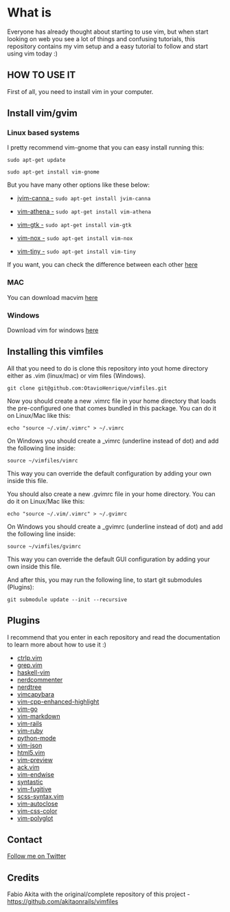 # What is

Everyone has already thought about starting to use vim, but when start looking on web you see a lot of things and confusing tutorials, this repository contains my vim setup and a easy tutorial to follow and start using vim today :) 

## HOW TO USE IT
First of all, you need to install vim in your computer.

## Install vim/gvim

### Linux based systems

I pretty recommend vim-gnome that you can easy install running this:

```sudo apt-get update```

```sudo apt-get install vim-gnome```

But you have many other options like these below: 

* [jvim-canna -](http://packages.ubuntu.com/xenial/jvim-canna)
```sudo apt-get install jvim-canna```

* [vim-athena -](http://packages.ubuntu.com/xenial/vim-athena)
```sudo apt-get install vim-athena```

* [vim-gtk -](http://packages.ubuntu.com/xenial/vim-gtk)
```sudo apt-get install vim-gtk```

* [vim-nox -](http://packages.ubuntu.com/xenial/vim-nox)
```sudo apt-get install vim-nox```

* [vim-tiny -](http://packages.ubuntu.com/xenial/vim-tiny)
```sudo apt-get install vim-tiny```

If you want, you can check the difference between each other [here](https://askubuntu.com/questions/281886/what-are-the-differences-between-the-different-vim-packages-available-in-ubuntu)

### MAC

You can download macvim [here](https://github.com/macvim-dev/macvim)

### Windows

Download vim for windows [here](http://www.vim.org/download.php#pc)

## Installing this vimfiles

All that you need to do is clone this repository into yout home directory either as .vim (linux/mac) or vim files (Windows).

```git clone git@github.com:OtavioHenrique/vimfiles.git```

Now you should create a new .vimrc file in your home directory that
loads the pre-configured one that comes bundled in this package. You can do it
on Linux/Mac like this:

```echo "source ~/.vim/.vimrc" > ~/.vimrc```

On Windows you should create a _vimrc (underline instead of dot) and add
the following line inside:

```source ~/vimfiles/vimrc```

This way you can override the default configuration by adding your own inside
this file.

You should also create a new .gvimrc file in your home directory. You can do
it on Linux/Mac like this:

```echo "source ~/.vim/.vimrc" > ~/.gvimrc```

On Windows you should create a _gvimrc (underline instead of dot) and add
the following line inside:

```source ~/vimfiles/gvimrc```

This way you can override the default GUI configuration by adding your own inside
this file.

And after this, you may run the following line, to start git submodules (Plugins):

```git submodule update --init --recursive```

## Plugins

I recommend that you enter in each repository and read the documentation to learn more about how to use it :)

* [ctrlp.vim](https://github.com/kien/ctrlp.vim)
* [grep.vim](https://github.com/vim-scripts/grep.vim)
* [haskell-vim](https://github.com/neovimhaskell/haskell-vim)
* [nerdcommenter](https://github.com/scrooloose/nerdcommenter)
* [nerdtree](https://github.com/scrooloose/nerdtree)
* [vimcapybara](https://github.com/asux/vim-capybara.git)
* [vim-cpp-enhanced-highlight](https://github.com/octol/vim-cpp-enhanced-highlight)
* [vim-go](https://github.com/fatih/vim-go.git)
* [vim-markdown](https://github.com/plasticboy/vim-markdown)
* [vim-rails](https://github.com/tpope/vim-rails)
* [vim-ruby](https://github.com/vim-ruby/vim-ruby)
* [python-mode](https://github.com/python-mode/python-mode)
* [vim-json](https://github.com/leshill/vim-json)
* [html5.vim](https://github.com/othree/html5.vim)
* [vim-preview](https://github.com/greyblake/vim-preview)
* [ack.vim](https://github.com/mileszs/ack.vim/tree/master)
* [vim-endwise](https://github.com/tpope/vim-endwise)
* [syntastic](https://github.com/vim-syntastic/syntastic)
* [vim-fugitive](https://github.com/tpope/vim-fugitive)
* [scss-syntax.vim](https://github.com/cakebaker/scss-syntax.vim)
* [vim-autoclose](https://github.com/Townk/vim-autoclose)
* [vim-css-color](https://github.com/ap/vim-css-color)
* [vim-polyglot](https://github.com/sheerun/vim-polyglot)

## Contact

[Follow me on Twitter](https://twitter.com/ValadaresOtavio)

## Credits 

Fabio Akita with the original/complete repository of this project - https://github.com/akitaonrails/vimfiles
